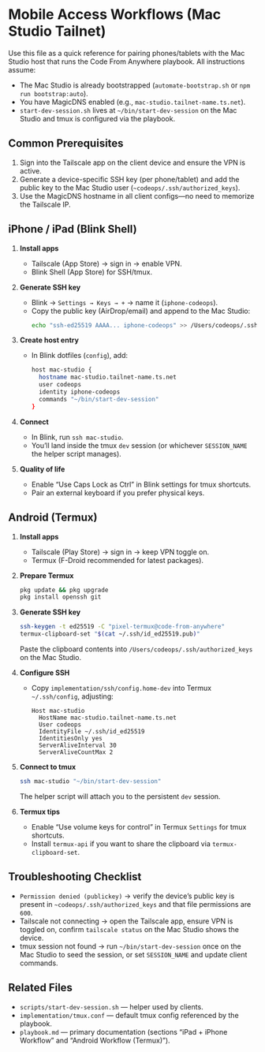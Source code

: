 # Mobile Access Workflows (Mac Studio Tailnet)

Use this file as a quick reference for pairing phones/tablets with the Mac Studio host that runs the Code From Anywhere playbook. All instructions assume:

- The Mac Studio is already bootstrapped (`automate-bootstrap.sh` or `npm run bootstrap:auto`).
- You have MagicDNS enabled (e.g., `mac-studio.tailnet-name.ts.net`).
- `start-dev-session.sh` lives at `~/bin/start-dev-session` on the Mac Studio and tmux is configured via the playbook.

## Common Prerequisites

1. Sign into the Tailscale app on the client device and ensure the VPN is active.
2. Generate a device-specific SSH key (per phone/tablet) and add the public key to the Mac Studio user (`~codeops/.ssh/authorized_keys`).
3. Use the MagicDNS hostname in all client configs—no need to memorize the Tailscale IP.

## iPhone / iPad (Blink Shell)

1. **Install apps**
   - Tailscale (App Store) → sign in → enable VPN.
   - Blink Shell (App Store) for SSH/tmux.

2. **Generate SSH key**
   - Blink → `Settings → Keys → +` → name it (`iphone-codeops`).
   - Copy the public key (AirDrop/email) and append to the Mac Studio:
     ```bash
     echo "ssh-ed25519 AAAA... iphone-codeops" >> /Users/codeops/.ssh/authorized_keys
     ```

3. **Create host entry**
   - In Blink dotfiles (`config`), add:
     ```sh
     host mac-studio {
       hostname mac-studio.tailnet-name.ts.net
       user codeops
       identity iphone-codeops
       commands "~/bin/start-dev-session"
     }
     ```

4. **Connect**
   - In Blink, run `ssh mac-studio`.
   - You’ll land inside the tmux `dev` session (or whichever `SESSION_NAME` the helper script manages).

5. **Quality of life**
   - Enable “Use Caps Lock as Ctrl” in Blink settings for tmux shortcuts.
   - Pair an external keyboard if you prefer physical keys.

## Android (Termux)

1. **Install apps**
   - Tailscale (Play Store) → sign in → keep VPN toggle on.
   - Termux (F-Droid recommended for latest packages).

2. **Prepare Termux**
   ```bash
   pkg update && pkg upgrade
   pkg install openssh git
   ```

3. **Generate SSH key**
   ```bash
   ssh-keygen -t ed25519 -C "pixel-termux@code-from-anywhere"
   termux-clipboard-set "$(cat ~/.ssh/id_ed25519.pub)"
   ```
   Paste the clipboard contents into `/Users/codeops/.ssh/authorized_keys` on the Mac Studio.

4. **Configure SSH**
   - Copy `implementation/ssh/config.home-dev` into Termux `~/.ssh/config`, adjusting:
     ```sshconfig
     Host mac-studio
       HostName mac-studio.tailnet-name.ts.net
       User codeops
       IdentityFile ~/.ssh/id_ed25519
       IdentitiesOnly yes
       ServerAliveInterval 30
       ServerAliveCountMax 2
     ```

5. **Connect to tmux**
   ```bash
   ssh mac-studio "~/bin/start-dev-session"
   ```
   The helper script will attach you to the persistent `dev` session.

6. **Termux tips**
   - Enable “Use volume keys for control” in Termux `Settings` for tmux shortcuts.
   - Install `termux-api` if you want to share the clipboard via `termux-clipboard-set`.

## Troubleshooting Checklist

- `Permission denied (publickey)` → verify the device’s public key is present in `~codeops/.ssh/authorized_keys` and that file permissions are `600`.
- Tailscale not connecting → open the Tailscale app, ensure VPN is toggled on, confirm `tailscale status` on the Mac Studio shows the device.
- tmux session not found → run `~/bin/start-dev-session` once on the Mac Studio to seed the session, or set `SESSION_NAME` and update client commands.

## Related Files

- `scripts/start-dev-session.sh` — helper used by clients.
- `implementation/tmux.conf` — default tmux config referenced by the playbook.
- `playbook.md` — primary documentation (sections “iPad + iPhone Workflow” and “Android Workflow (Termux)”).
